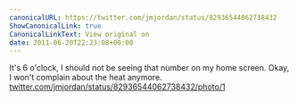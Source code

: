```yaml
---
canonicalURL: https://twitter.com/jmjordan/status/82936544062738432
ShowCanonicalLink: true
CanonicalLinkText: View original on
date: 2011-06-20T22:23:08+00:00
---
```

It's 6 o'clock, I should not be seeing that number on my home screen. Okay, I won't complain about the heat anymore. [twitter.com/jmjordan/status/82936544062738432/photo/1](https://twitter.com/jmjordan/status/82936544062738432/photo/1)